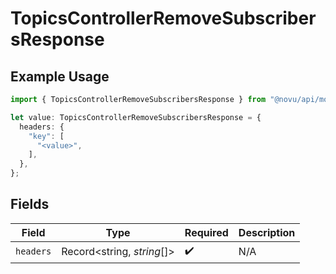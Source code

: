 # TopicsControllerRemoveSubscribersResponse

## Example Usage

```typescript
import { TopicsControllerRemoveSubscribersResponse } from "@novu/api/models/operations";

let value: TopicsControllerRemoveSubscribersResponse = {
  headers: {
    "key": [
      "<value>",
    ],
  },
};
```

## Fields

| Field                      | Type                       | Required                   | Description                |
| -------------------------- | -------------------------- | -------------------------- | -------------------------- |
| `headers`                  | Record<string, *string*[]> | :heavy_check_mark:         | N/A                        |